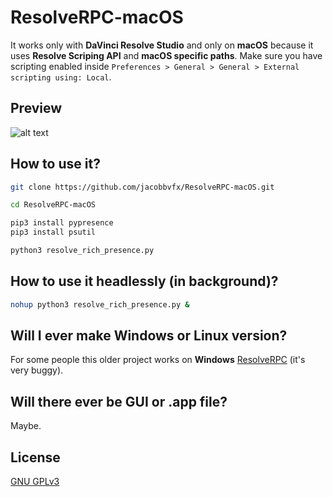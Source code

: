 # ResolveRPC-macOS
It works only with **DaVinci Resolve Studio** and only on **macOS** because it uses **Resolve Scriping API** and **macOS specific paths**. 
Make sure you have scripting enabled inside `Preferences > General > General > External scripting using: Local`.

## Preview
![alt text](https://i.imgur.com/MADrkkt.png "Rich Presence")

## How to use it?
```bash
git clone https://github.com/jacobbvfx/ResolveRPC-macOS.git

cd ResolveRPC-macOS

pip3 install pypresence
pip3 install psutil

python3 resolve_rich_presence.py
```
## How to use it headlessly (in background)?
```bash
nohup python3 resolve_rich_presence.py &
```
## Will I ever make Windows or Linux version?
For some people this older project works on **Windows** [ResolveRPC](https://github.com/jacobbvfx/ResolveRPC) (it's very buggy).

## Will there ever be GUI or .app file?
Maybe.

## License
[GNU GPLv3](https://choosealicense.com/licenses/gpl-3.0/)
